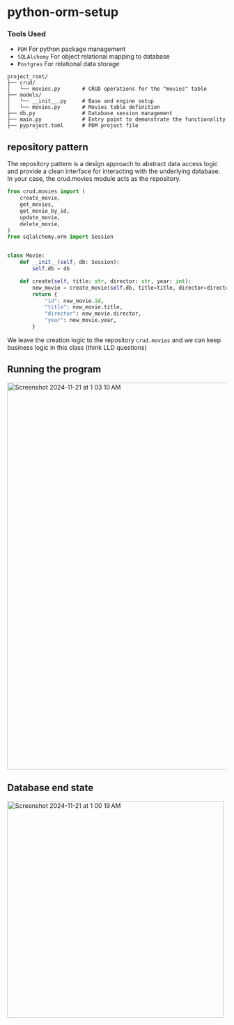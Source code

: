 # python-orm-setup

### Tools Used
* `PDM` For python package management
* `SQLAlchemy` For object relational mapping to database
* `Postgres` For relational data storage

```
project_root/
├── crud/
│   └── movies.py       # CRUD operations for the "movies" table
├── models/
│   └── __init__.py     # Base and engine setup
│   └── movies.py       # Movies table definition
├── db.py               # Database session management
├── main.py             # Entry point to demonstrate the functionality
├── pyproject.toml      # PDM project file
```

## repository pattern

The repository pattern is a design approach to abstract data access logic and provide a clean interface for interacting with the underlying database. In your case, the crud.movies module acts as the repository.

```python
from crud.movies import (
    create_movie,
    get_movies,
    get_movie_by_id,
    update_movie,
    delete_movie,
)
from sqlalchemy.orm import Session


class Movie:
    def __init__(self, db: Session):
        self.db = db

    def create(self, title: str, director: str, year: int):
        new_movie = create_movie(self.db, title=title, director=director, year=year)
        return {
            "id": new_movie.id,
            "title": new_movie.title,
            "director": new_movie.director,
            "year": new_movie.year,
        }

```
We leave the creation logic to the repository `crud.movies` and we can keep business logic in this class (think LLD questions)

## Running the program

<img width="887" alt="Screenshot 2024-11-21 at 1 03 10 AM" src="https://github.com/user-attachments/assets/41e1e2cb-850c-456e-9be1-d84f1ab91edd">

## Database end state
<img width="497" alt="Screenshot 2024-11-21 at 1 00 19 AM" src="https://github.com/user-attachments/assets/e859f79f-3aa7-4a51-8107-76ff1169bc18">


